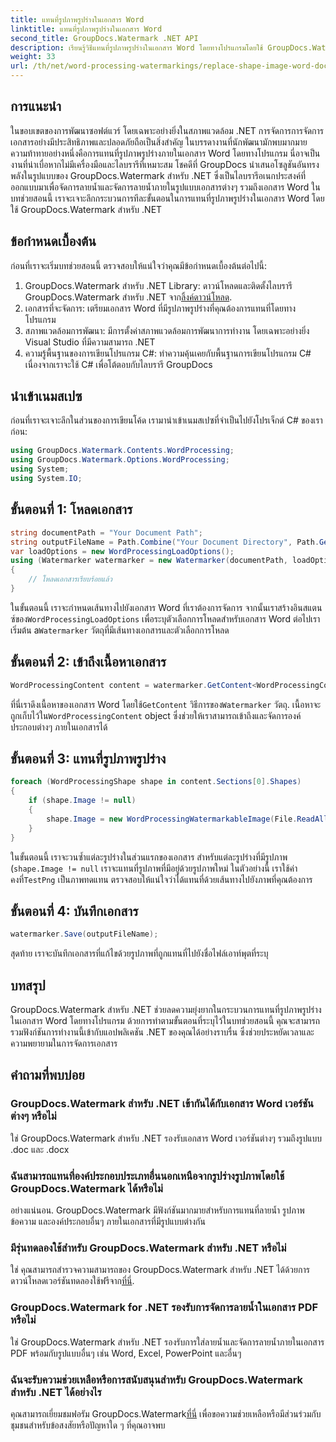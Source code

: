```yaml
---
title: แทนที่รูปภาพรูปร่างในเอกสาร Word
linktitle: แทนที่รูปภาพรูปร่างในเอกสาร Word
second_title: GroupDocs.Watermark .NET API
description: เรียนรู้วิธีแทนที่รูปภาพรูปร่างในเอกสาร Word โดยทางโปรแกรมโดยใช้ GroupDocs.Watermark สำหรับ .NET ลดความซับซ้อนของงานจัดการเอกสารได้อย่างง่ายดาย
weight: 33
url: /th/net/word-processing-watermarkings/replace-shape-image-word-docs/
---
```

## การแนะนำ
ในขอบเขตของการพัฒนาซอฟต์แวร์ โดยเฉพาะอย่างยิ่งในสภาพแวดล้อม .NET การจัดการการจัดการเอกสารอย่างมีประสิทธิภาพและปลอดภัยถือเป็นสิ่งสำคัญ ในบรรดางานที่นักพัฒนามักพบมากมาย ความท้าทายอย่างหนึ่งคือการแทนที่รูปภาพรูปร่างภายในเอกสาร Word โดยทางโปรแกรม นี่อาจเป็นงานที่น่าเบื่อหากไม่มีเครื่องมือและไลบรารีที่เหมาะสม
โชคดีที่ GroupDocs นำเสนอโซลูชันอันทรงพลังในรูปแบบของ GroupDocs.Watermark สำหรับ .NET ซึ่งเป็นไลบรารีอเนกประสงค์ที่ออกแบบมาเพื่อจัดการลายน้ำและจัดการลายน้ำภายในรูปแบบเอกสารต่างๆ รวมถึงเอกสาร Word ในบทช่วยสอนนี้ เราจะเจาะลึกกระบวนการทีละขั้นตอนในการแทนที่รูปภาพรูปร่างในเอกสาร Word โดยใช้ GroupDocs.Watermark สำหรับ .NET
## ข้อกำหนดเบื้องต้น
ก่อนที่เราจะเริ่มบทช่วยสอนนี้ ตรวจสอบให้แน่ใจว่าคุณมีข้อกำหนดเบื้องต้นต่อไปนี้:
1.  GroupDocs.Watermark สำหรับ .NET Library: ดาวน์โหลดและติดตั้งไลบรารี GroupDocs.Watermark สำหรับ .NET จาก[ลิ้งค์ดาวน์โหลด](https://releases.groupdocs.com/Watermark/net/).
2. เอกสารที่จะจัดการ: เตรียมเอกสาร Word ที่มีรูปภาพรูปร่างที่คุณต้องการแทนที่โดยทางโปรแกรม
3. สภาพแวดล้อมการพัฒนา: มีการตั้งค่าสภาพแวดล้อมการพัฒนาการทำงาน โดยเฉพาะอย่างยิ่ง Visual Studio ที่มีความสามารถ .NET
4. ความรู้พื้นฐานของการเขียนโปรแกรม C#: ทำความคุ้นเคยกับพื้นฐานการเขียนโปรแกรม C# เนื่องจากเราจะใช้ C# เพื่อโต้ตอบกับไลบรารี GroupDocs
## นำเข้าเนมสเปซ
ก่อนที่เราจะเจาะลึกในส่วนของการเขียนโค้ด เรามานำเข้าเนมสเปซที่จำเป็นไปยังโปรเจ็กต์ C# ของเราก่อน:
```csharp
using GroupDocs.Watermark.Contents.WordProcessing;
using GroupDocs.Watermark.Options.WordProcessing;
using System;
using System.IO;
```
## ขั้นตอนที่ 1: โหลดเอกสาร
```csharp
string documentPath = "Your Document Path";
string outputFileName = Path.Combine("Your Document Directory", Path.GetFileName(documentPath));
var loadOptions = new WordProcessingLoadOptions();
using (Watermarker watermarker = new Watermarker(documentPath, loadOptions))
{
    // โหลดเอกสารเรียบร้อยแล้ว
}
```
 ในขั้นตอนนี้ เราจะกำหนดเส้นทางไปยังเอกสาร Word ที่เราต้องการจัดการ จากนั้นเราสร้างอินสแตนซ์ของ`WordProcessingLoadOptions` เพื่อระบุตัวเลือกการโหลดสำหรับเอกสาร Word ต่อไปเราเริ่มต้น a`Watermarker` วัตถุที่มีเส้นทางเอกสารและตัวเลือกการโหลด
## ขั้นตอนที่ 2: เข้าถึงเนื้อหาเอกสาร
```csharp
WordProcessingContent content = watermarker.GetContent<WordProcessingContent>();
```
 ที่นี่เราดึงเนื้อหาของเอกสาร Word โดยใช้`GetContent` วิธีการของ`Watermarker` วัตถุ. เนื้อหาจะถูกเก็บไว้ใน`WordProcessingContent` object ซึ่งช่วยให้เราสามารถเข้าถึงและจัดการองค์ประกอบต่างๆ ภายในเอกสารได้
## ขั้นตอนที่ 3: แทนที่รูปภาพรูปร่าง
```csharp
foreach (WordProcessingShape shape in content.Sections[0].Shapes)
{
    if (shape.Image != null)
    {
        shape.Image = new WordProcessingWatermarkableImage(File.ReadAllBytes(Constants.TestPng));
    }
}
```
ในขั้นตอนนี้ เราจะวนซ้ำแต่ละรูปร่างในส่วนแรกของเอกสาร สำหรับแต่ละรูปร่างที่มีรูปภาพ (`shape.Image != null` เราจะแทนที่รูปภาพที่มีอยู่ด้วยรูปภาพใหม่ ในตัวอย่างนี้ เราใช้ค่าคงที่`TestPng` เป็นภาพทดแทน ตรวจสอบให้แน่ใจว่าได้แทนที่ด้วยเส้นทางไปยังภาพที่คุณต้องการ
## ขั้นตอนที่ 4: บันทึกเอกสาร
```csharp
watermarker.Save(outputFileName);
```
สุดท้าย เราจะบันทึกเอกสารที่แก้ไขด้วยรูปภาพที่ถูกแทนที่ไปยังชื่อไฟล์เอาท์พุตที่ระบุ

## บทสรุป
GroupDocs.Watermark สำหรับ .NET ช่วยลดความยุ่งยากในกระบวนการแทนที่รูปภาพรูปร่างในเอกสาร Word โดยทางโปรแกรม ด้วยการทำตามขั้นตอนที่ระบุไว้ในบทช่วยสอนนี้ คุณจะสามารถรวมฟังก์ชันการทำงานนี้เข้ากับแอปพลิเคชัน .NET ของคุณได้อย่างราบรื่น ซึ่งช่วยประหยัดเวลาและความพยายามในการจัดการเอกสาร
## คำถามที่พบบ่อย
### GroupDocs.Watermark สำหรับ .NET เข้ากันได้กับเอกสาร Word เวอร์ชันต่างๆ หรือไม่
ใช่ GroupDocs.Watermark สำหรับ .NET รองรับเอกสาร Word เวอร์ชันต่างๆ รวมถึงรูปแบบ .doc และ .docx
### ฉันสามารถแทนที่องค์ประกอบประเภทอื่นนอกเหนือจากรูปร่างรูปภาพโดยใช้ GroupDocs.Watermark ได้หรือไม่
อย่างแน่นอน. GroupDocs.Watermark มีฟังก์ชันมากมายสำหรับการแทนที่ลายน้ำ รูปภาพ ข้อความ และองค์ประกอบอื่นๆ ภายในเอกสารที่มีรูปแบบต่างกัน
### มีรุ่นทดลองใช้สำหรับ GroupDocs.Watermark สำหรับ .NET หรือไม่
 ใช่ คุณสามารถสำรวจความสามารถของ GroupDocs.Watermark สำหรับ .NET ได้ด้วยการดาวน์โหลดเวอร์ชันทดลองใช้ฟรีจาก[ที่นี่](https://releases.groupdocs.com/).
### GroupDocs.Watermark for .NET รองรับการจัดการลายน้ำในเอกสาร PDF หรือไม่
ใช่ GroupDocs.Watermark สำหรับ .NET รองรับการใส่ลายน้ำและจัดการลายน้ำภายในเอกสาร PDF พร้อมกับรูปแบบอื่นๆ เช่น Word, Excel, PowerPoint และอื่นๆ
### ฉันจะรับความช่วยเหลือหรือการสนับสนุนสำหรับ GroupDocs.Watermark สำหรับ .NET ได้อย่างไร
 คุณสามารถเยี่ยมชมฟอรัม GroupDocs.Watermark[ที่นี่](https://forum.groupdocs.com/c/watermark/19) เพื่อขอความช่วยเหลือหรือมีส่วนร่วมกับชุมชนสำหรับข้อสงสัยหรือปัญหาใด ๆ ที่คุณอาจพบ